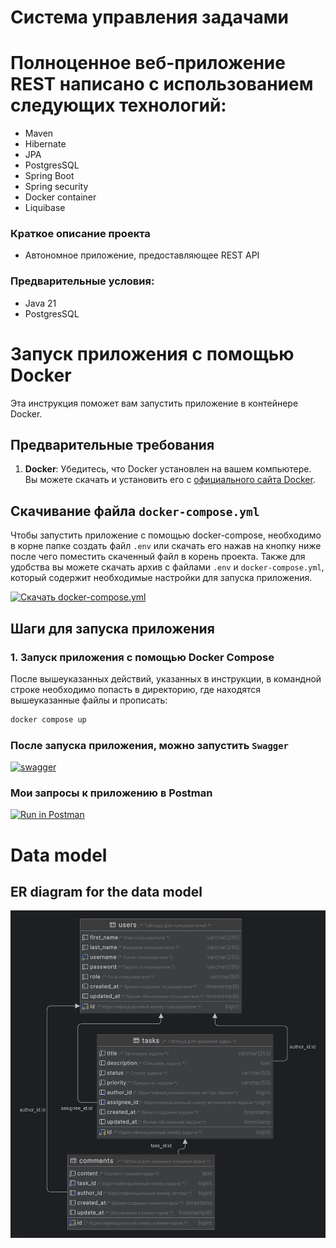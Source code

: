 # Система управления задачами

# Полноценное веб-приложение REST написано с использованием следующих технологий:

- Maven
- Hibernate
- JPA
- PostgresSQL
- Spring Boot
- Spring security
- Docker container
- Liquibase 

### Краткое описание проекта

- Автономное приложение, предоставляющее REST API

### Предварительные условия:

- Java 21
- PostgresSQL

# Запуск приложения с помощью Docker

Эта инструкция поможет вам запустить приложение в контейнере Docker.

## Предварительные требования

1. **Docker**: Убедитесь, что Docker установлен на вашем компьютере. Вы можете скачать и установить его с [официального сайта Docker](https://www.docker.com/get-started).

## Скачивание файла `docker-compose.yml`

Чтобы запустить приложение с помощью docker-compose, необходимо в корне папке создать файл `.env` или скачать его нажав 
на кнопку ниже после чего поместить скаченный файл в корень проекта. Также для удобства вы можете скачать архив с 
файлами `.env` и `docker-compose.yml`, который содержит необходимые настройки для запуска приложения. 

[![Скачать docker-compose.yml](https://img.shields.io/badge/Скачать%20docker--compose.yml-blue)](https://drive.google.com/drive/folders/1ztmCCncx75RUAmWTNZv3hBcFH6u-fr1M?usp=drive_link)

## Шаги для запуска приложения

### 1. Запуск приложения с помощью Docker Compose

После вышеуказанных действий, указанных в инструкции, в командной строке необходимо попасть в директорию, где находятся
вышеуказанные файлы и прописать:

```bash
docker compose up
```

### После запуска приложения, можно запустить ```Swagger```

[![swagger](https://img.shields.io/badge/Открыть%20swagger-ui-green)](http://localhost:8080/swagger-ui/index.html)

### Мои запросы к приложению в Postman

[![Run in Postman](https://run.pstmn.io/button.svg)](https://documenter.getpostman.com/view/21948648/2sAYkDMLRS)

# Data model

## ER diagram for the data model

<a href="materials/db_diagram.png">
    <img src="materials/db_diagram.png" alt="db_diagram" width="600"/>
</a>